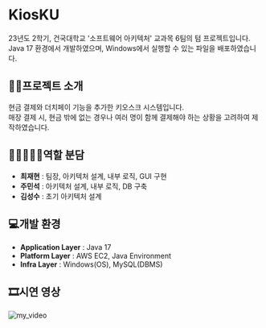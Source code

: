 # KiosKU
23년도 2학기, 건국대학교 '소프트웨어 아키텍처' 교과목 6팀의 텀 프로젝트입니다. <br>
Java 17 환경에서 개발하였으며, Windows에서 실행할 수 있는 파일을 배포하였습니다.

## 👨‍🏫프로젝트 소개
현금 결제와 더치페이 기능을 추가한 키오스크 시스템입니다. <br>
매장 결제 시, 현금 밖에 없는 경우나 여러 명이 함께 결제해야 하는 상황을 고려하여 제작하였습니다.

## 👨🏻‍🤝‍👨🏻역할 분담
- **최재현** : 팀장, 아키텍처 설계, 내부 로직, GUI 구현
- **주민석** : 아키텍처 설계, 내부 로직, DB 구축
- **김성수** : 초기 아키텍처 설계

## 💻개발 환경
- **Application Layer** : Java 17
- **Platform Layer** : AWS EC2, Java Environment
- **Infra Layer** : Windows(OS), MySQL(DBMS)

## 🎞시연 영상
![my_video](https://github.com/emes-g/KiosKU/issues/2#issue-2170722081)
